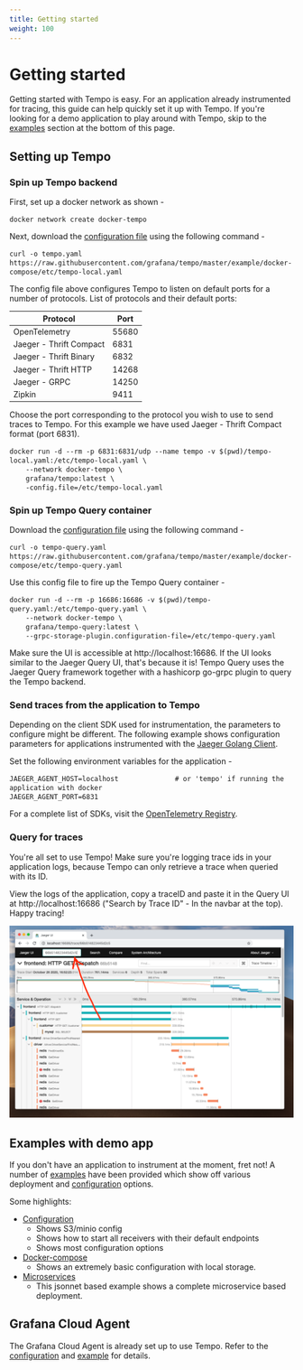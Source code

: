 ```yaml
---
title: Getting started
weight: 100
---
```


# Getting started

Getting started with Tempo is easy.  For an application already instrumented for tracing, this guide can help quickly set it up with Tempo. If you're looking for a demo application to play around with Tempo, skip to the [examples](#examples-with-demo-app) section at the bottom of this page.
## Setting up Tempo

### Spin up Tempo backend

First, set up a docker network as shown -

```
docker network create docker-tempo
```

Next, download the [configuration file](https://github.com/grafana/tempo/blob/master/example/docker-compose/etc/tempo-local.yaml) using the following command -

```
curl -o tempo.yaml https://raw.githubusercontent.com/grafana/tempo/master/example/docker-compose/etc/tempo-local.yaml
```

The config file above configures Tempo to listen on default ports for a number of protocols.
List of protocols and their default ports:

|  Protocol    |   Port  |
|  ---         |   ---   |
|  OpenTelemetry  | 55680 |  # Grafana Agent uses this.
|  Jaeger - Thrift Compact | 6831 |  # Jaeger Golang client uses this when used with JAEGER_AGENT_HOST & JAEGER_AGENT_PORT
|  Jaeger - Thrift Binary |  6832  |
|  Jaeger - Thrift HTTP |  14268 |  # Jaeger Golang client uses this when used with JAEGER_ENDPOINT
|  Jaeger - GRPC |  14250  | # Jaeger Agent uses this.
|  Zipkin  | 9411 |

Choose the port corresponding to the protocol you wish to use to send traces to Tempo. For this example we have used Jaeger - Thrift
Compact format (port 6831).

```
docker run -d --rm -p 6831:6831/udp --name tempo -v $(pwd)/tempo-local.yaml:/etc/tempo-local.yaml \
    --network docker-tempo \
    grafana/tempo:latest \
    -config.file=/etc/tempo-local.yaml
```

### Spin up Tempo Query container

Download the [configuration file](https://github.com/grafana/tempo/blob/master/example/docker-compose/etc/tempo-query.yaml) using the following command -

```
curl -o tempo-query.yaml https://raw.githubusercontent.com/grafana/tempo/master/example/docker-compose/etc/tempo-query.yaml
```

Use this config file to fire up the Tempo Query container -

```
docker run -d --rm -p 16686:16686 -v $(pwd)/tempo-query.yaml:/etc/tempo-query.yaml \
    --network docker-tempo \
    grafana/tempo-query:latest \
    --grpc-storage-plugin.configuration-file=/etc/tempo-query.yaml
```

Make sure the UI is accessible at http://localhost:16686. If the UI looks similar to the Jaeger Query UI, that's because it is! Tempo Query uses the Jaeger Query framework together with a hashicorp go-grpc plugin to query the Tempo backend.

### Send traces from the application to Tempo

Depending on the client SDK used for instrumentation, the parameters to configure might be different. The following example shows configuration parameters for applications instrumented with the [Jaeger Golang Client](https://github.com/jaegertracing/jaeger-client-go).

Set the following environment variables for the application -

```
JAEGER_AGENT_HOST=localhost              # or 'tempo' if running the application with docker
JAEGER_AGENT_PORT=6831
```

For a complete list of SDKs, visit the [OpenTelemetry Registry](https://opentelemetry.io/registry/?s=sdk).

### Query for traces

You're all set to use Tempo! Make sure you're logging trace ids in your application logs, because Tempo can only retrieve a trace when queried with its ID.

View the logs of the application, copy a traceID and paste it in the Query UI at http://localhost:16686 ("Search by Trace ID" - In the navbar at the top). Happy tracing!

<p align="center"><img src="tempo-query-ui.png" alt="Tempo Query UI"></p>

## Examples with demo app

If you don't have an application to instrument at the moment, fret not! A number of [examples](https://github.com/grafana/tempo/tree/master/example) have been provided which show off various deployment and [configuration](../configuration) options.

Some highlights:
- [Configuration](https://github.com/grafana/tempo/blob/master/example/docker-compose/etc/tempo-s3-minio.yaml)
  - Shows S3/minio config
  - Shows how to start all receivers with their default endpoints
  - Shows most configuration options
- [Docker-compose](https://github.com/grafana/tempo/blob/master/example/docker-compose/docker-compose.yaml)
  - Shows an extremely basic configuration with local storage.
- [Microservices](https://github.com/grafana/tempo/tree/master/example/tk)
  - This jsonnet based example shows a complete microservice based deployment.


## Grafana Cloud Agent

The Grafana Cloud Agent is already set up to use Tempo. Refer to the [configuration](https://github.com/grafana/agent/blob/master/docs/configuration-reference.md#tempo_config) and [example](https://github.com/grafana/agent/blob/master/example/docker-compose/agent/config/agent.yaml) for details.
